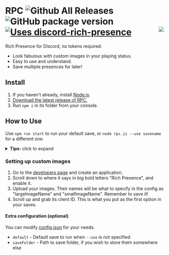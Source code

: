 # RPC ![Github All Releases](https://img.shields.io/github/downloads/purpzie/rpc/total.svg)  ![GitHub package version](https://img.shields.io/github/package-json/v/purpzie/rpc.svg?label=version) [![Uses discord-rich-presence](https://img.shields.io/badge/uses-discord--rich--presence-f44195.svg)](https://npmjs.com/package/discord-rich-presence)<img align="right" src="https://pbs.twimg.com/media/DAmTGsGXcAArQPB.png">

Rich Presence for Discord, no tokens required.
- Look fabulous with custom images in your playing status.
- Easy to use and understand.
- Save multiple presences for later!

## Install
1. If you haven't already, install [Node.js](https://nodejs.org/en/).
1. [Download the latest release of RPC.](https://github.com/purpzie/rpc/releases)
1. Run `npm i` in its folder from your console.

## How to Use
Use `npm run start` to run your default save, or `node rpc.js --use savename` for a different one.


<details><summary><b>Tips:</b> click to expand</summary>

You can create custom scripts in [package.json](./package.json) for shortcuts to your favorite saves.
```javascript
"scripts": {
  "start": "node rpc.js",
  "birb": "node rpc.js --use birbsarelife"
};
// 'npm run birb' starts the 'birbsarelife' save
```

You can also make a clickable file to start RPC, if you're a little too lazy to start up a console.
1. Open a text editor and input the command that would start RPC, like `node rpc.js --use myfavsave`
1. Save it inside RPC's main folder with whatever name you want, but make sure it has the `.bat` extension.
1. You can now make a shortcut to the `.bat` file on your desktop, and clicking it will start up RPC.
</details>
  
### Setting up custom images
1. Go to the [developers page](https://discordapp.com/developers/applications/me) and create an application.
1. Scroll down to where it says in big bold letters "Rich Presence", and enable it.
1. Upload your images. Their names will be what to specify in the config as "largeImageName" and "smallImageName". Remember to save it!
1. Scroll up and grab its client ID. This is what you put as the first option in your saves.

#### Extra configuration (optional)
You can modify [config.json](./config.json) for your needs.
- `default` - Default save to run when `--use` is not specified
- `saveFolder` - Path to save folder, if you wish to store them somewhere else
